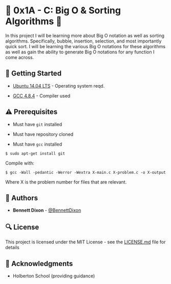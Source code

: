 # :shell: 0x1A - C: Big O & Sorting Algorithms :shell:

In this project I will be learning more about Big O notation as well as sorting algorithms. Specifically, bubble, insertion, selection, and most importantly quick sort. I will be learning the various Big O notations for these algorithms as well as gain the ability to generate Big O notations for any function I come across.

## :running: Getting Started

* [Ubuntu 14.04 LTS](http://releases.ubuntu.com/14.04/) - Operating system reqd.

* [GCC 4.8.4](https://gcc.gnu.org/gcc-4.8/) - Compiler used


## :warning: Prerequisites

* Must have `git` installed

* Must have repository cloned

* Must have `gcc` installed

```
$ sudo apt-get install git
```

Compile with:
```
$ gcc -Wall -pedantic -Werror -Wextra X-main.c X-problem.c -o X-output
```
Where X is the problem number for files that are relevant.

## :blue_book: Authors
* **Bennett Dixon** - [@BennettDixon](https://github.com/BennettDixon)

## :mag: License

This project is licensed under the MIT License - see the [LICENSE.md](https://github.com/BennettDixon/holbertonschool-lower_level_programming/blob/master/LICENSE.md) file for details



## :mega: Acknowledgments

* Holberton School (providing guidance)
